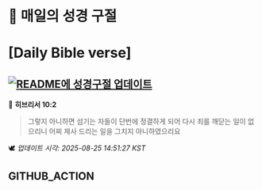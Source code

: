 # 🙏 매일의 성경 구절
# [Daily Bible verse]
## [![README에 성경구절 업데이트](https://github.com/DONGSUKA/first_test/actions/workflows/update-readme-bible.yml/badge.svg)](https://github.com/DONGSUKA/first_test/actions/workflows/update-readme-bible.yml)
<!-- START_BIBLE_VERSE -->
📖 **히브리서 10:2**
> 그렇지 아니하면 섬기는 자들이 단번에 정결하게 되어 다시 죄를 깨닫는 일이 없으리니 어찌 제사 드리는 일을 그치지 아니하였으리요

🕊️ _업데이트 시각: 2025-08-25 14:51:27 KST_
  <!-- END_BIBLE_VERSE -->
## GITHUB_ACTION

